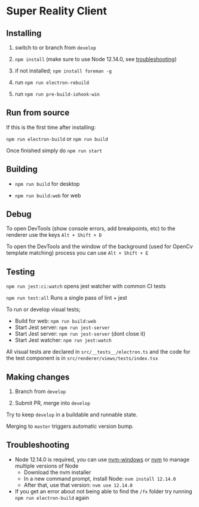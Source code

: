 # Super Reality Client

## Installing

1. switch to or branch from `develop`

2. `npm install` (make sure to use Node 12.14.0, see [troubleshooting](#troubleshooting))

3. if not installed; `npm install foreman -g`

4. run `npm run electron-rebuild`

5. run `npm run pre-build-iohook-win`


## Run from source

If this is the first time after installing:

`npm run electron-build` or `npm run build`

Once finished simply do `npm run start`


## Building

- `npm run build` for desktop

- `npm run build:web` for web


## Debug

To open DevTools (show console errors, add breakpoints, etc) to the renderer use the keys `Alt + Shift + D`

To open the DevTools and the window of the background (used for OpenCv template matching) process you can use `Alt + Shift + E`


## Testing

`npm run jest:ci:watch` opens jest watcher with common CI tests

`npm run test:all` Runs a single pass of lint + jest

To run or develop visual tests;

- Build for web: `npm run build:web`
- Start Jest server: `npm run jest-server`
- Start Jest server: `npm run jest-server` (dont close it)
- Start Jest watcher: `npm run jest:watch`

All visual tests are declared in `src/__tests__/electron.ts` and the code for the test component is in `src/renderer/views/tests/index.tsx`


## Making changes

1. Branch from `develop`

2. Submit PR, merge into `develop`

Try to keep `develop` in a buildable and runnable state.

Merging to `master` triggers automatic version bump.

## Troubleshooting

- Node 12.14.0 is required, you can use [nvm-windows](https://github.com/coreybutler/nvm-windows#installation--upgrades) or [nvm](https://github.com/nvm-sh/nvm) to manage multiple versions of Node
  - Download the nvm installer
  - In a new command prompt, install Node: `nvm install 12.14.0`
  - After that, use that version: `nvm use 12.14.0`
- If you get an error about not being able to find the `/fx` folder try running `npm run electron-build` again
